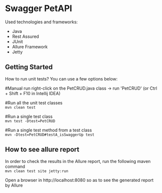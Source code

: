 # Swagger PetAPI

Used technologies and frameworks:
- Java
- Rest Assured
- JUnit
- Allure Framework
- Jetty

## Getting Started

How to run unit tests? You can use a few options below:

#Manual run
right-click on the PetCRUD.java class -> run 'PetCRUD' (or Ctrl + Shift + F10 in Intellij IDEA)

#Run all the unit test classes  
```mvn clean test```

#Run a single test class  
```mvn test -Dtest=PetCRUD```

#Run a single test method from a test class  
```mvn -Dtest=PetCRUD#testA_isSwaggerUp test```


## How to see allure report

In order to check the results in the Allure report, run the following maven command  
```mvn clean test site jetty:run```

Open a browser in http://localhost:8080 so as to see the generated report by Allure
